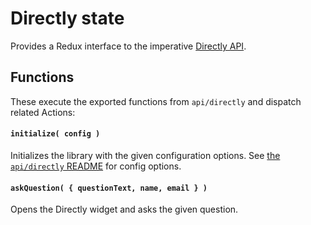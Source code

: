 Directly state
==============

Provides a Redux interface to the imperative [Directly API](../../api/directly).

## Functions
These execute the exported functions from `api/directly` and dispatch related Actions:

#### `initialize( config )`
Initializes the library with the given configuration options. See [the `api/directly`
README](../../api/directly) for config options.

#### `askQuestion( { questionText, name, email } )`
Opens the Directly widget and asks the given question.
